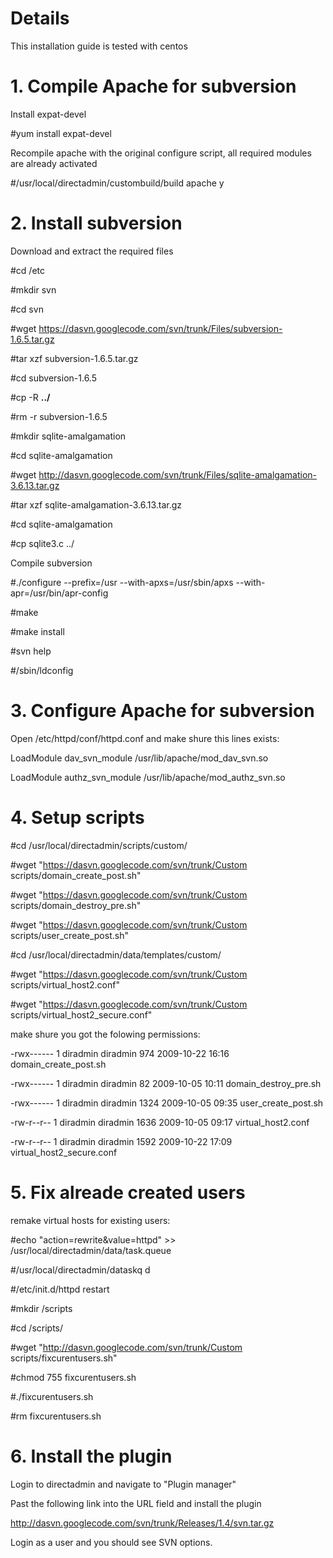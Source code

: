 # Details #

This installation guide is tested with centos

# 1. Compile Apache for subversion #

Install expat-devel

#yum install expat-devel

Recompile apache with the original configure script, all required modules are already activated

#/usr/local/directadmin/custombuild/build apache y

# 2. Install subversion #

Download and extract the required files

#cd /etc

#mkdir svn

#cd svn

#wget https://dasvn.googlecode.com/svn/trunk/Files/subversion-1.6.5.tar.gz

#tar xzf subversion-1.6.5.tar.gz

#cd subversion-1.6.5

#cp -R **../**

#rm -r subversion-1.6.5

#mkdir sqlite-amalgamation

#cd sqlite-amalgamation

#wget http://dasvn.googlecode.com/svn/trunk/Files/sqlite-amalgamation-3.6.13.tar.gz

#tar xzf sqlite-amalgamation-3.6.13.tar.gz

#cd sqlite-amalgamation

#cp sqlite3.c ../


Compile subversion

#./configure --prefix=/usr --with-apxs=/usr/sbin/apxs --with-apr=/usr/bin/apr-config

#make

#make install

#svn help

#/sbin/ldconfig


# 3. Configure Apache for subversion #

Open /etc/httpd/conf/httpd.conf and make shure this lines exists:

LoadModule dav\_svn\_module /usr/lib/apache/mod\_dav\_svn.so

LoadModule authz\_svn\_module /usr/lib/apache/mod\_authz\_svn.so


# 4. Setup scripts #

#cd /usr/local/directadmin/scripts/custom/

#wget "https://dasvn.googlecode.com/svn/trunk/Custom scripts/domain\_create\_post.sh"

#wget "https://dasvn.googlecode.com/svn/trunk/Custom scripts/domain\_destroy\_pre.sh"

#wget "https://dasvn.googlecode.com/svn/trunk/Custom scripts/user\_create\_post.sh"

#cd /usr/local/directadmin/data/templates/custom/

#wget "https://dasvn.googlecode.com/svn/trunk/Custom scripts/virtual\_host2.conf"

#wget "https://dasvn.googlecode.com/svn/trunk/Custom scripts/virtual\_host2\_secure.conf"


make shure you got the folowing permissions:

-rwx------ 1 diradmin diradmin 974 2009-10-22 16:16 domain\_create\_post.sh

-rwx------ 1 diradmin diradmin 82 2009-10-05 10:11 domain\_destroy\_pre.sh

-rwx------ 1 diradmin diradmin 1324 2009-10-05 09:35 user\_create\_post.sh

-rw-r--r-- 1 diradmin diradmin 1636 2009-10-05 09:17 virtual\_host2.conf

-rw-r--r-- 1 diradmin diradmin 1592 2009-10-22 17:09 virtual\_host2\_secure.conf

# 5. Fix alreade created users #

remake virtual hosts for existing users:

#echo "action=rewrite&value=httpd" >> /usr/local/directadmin/data/task.queue

#/usr/local/directadmin/dataskq d

#/etc/init.d/httpd restart


#mkdir /scripts

#cd /scripts/

#wget "http://dasvn.googlecode.com/svn/trunk/Custom scripts/fixcurentusers.sh"

#chmod 755 fixcurentusers.sh

#./fixcurentusers.sh

#rm fixcurentusers.sh


# 6. Install the plugin #

Login to directadmin and navigate to "Plugin manager"

Past the following link into the URL field and install the plugin

http://dasvn.googlecode.com/svn/trunk/Releases/1.4/svn.tar.gz

Login as a user and you should see SVN options.